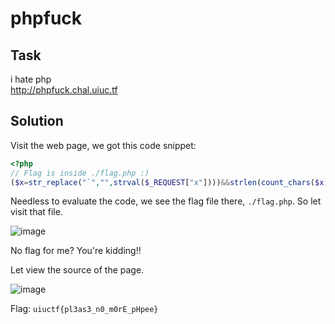 # phpfuck
## Task
i hate php  
http://phpfuck.chal.uiuc.tf

## Solution
Visit the web page, we got this code snippet:  
```php
<?php
// Flag is inside ./flag.php :)
($x=str_replace("`","",strval($_REQUEST["x"])))&&strlen(count_chars($x,3))<=5?print(eval("return $x;")):show_source(__FILE__)&&phpinfo();
```  

Needless to evaluate the code, we see the flag file there, `./flag.php`. So let visit that file.  

![image](https://user-images.githubusercontent.com/44528004/127736762-514c4a99-b0a5-4292-8004-ef52abe5a890.png)  

No flag for me? You're kidding!!  

Let view the source of the page.  

![image](https://user-images.githubusercontent.com/44528004/127736774-d95598e0-14f1-4368-b342-27a74e092a0f.png)  

Flag: `uiuctf{pl3as3_n0_m0rE_pHpee}`
